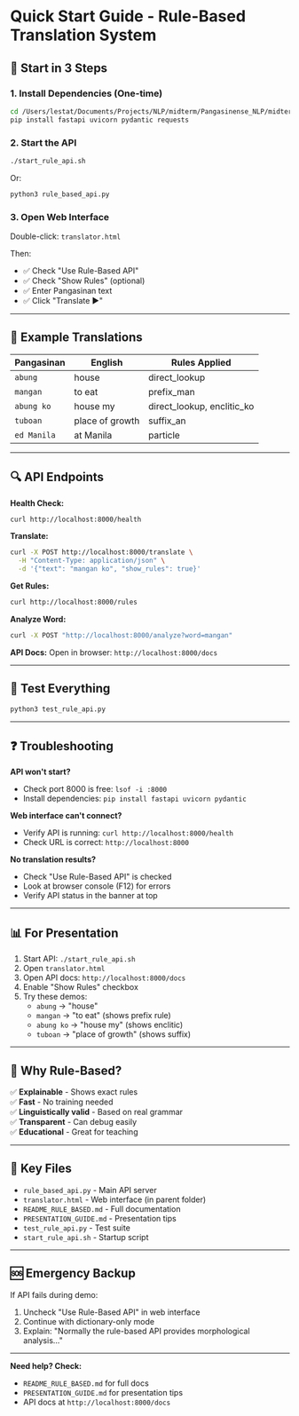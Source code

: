 # Quick Start Guide - Rule-Based Translation System

## 🚀 Start in 3 Steps

### 1. Install Dependencies (One-time)
```bash
cd /Users/lestat/Documents/Projects/NLP/midterm/Pangasinense_NLP/midterms
pip install fastapi uvicorn pydantic requests
```

### 2. Start the API
```bash
./start_rule_api.sh
```
Or:
```bash
python3 rule_based_api.py
```

### 3. Open Web Interface
Double-click: `translator.html`

Then:
- ✅ Check "Use Rule-Based API"
- ✅ Check "Show Rules" (optional)
- ✅ Enter Pangasinan text
- ✅ Click "Translate ▶"

---

## 📖 Example Translations

| Pangasinan | English | Rules Applied |
|------------|---------|---------------|
| `abung` | house | direct_lookup |
| `mangan` | to eat | prefix_man |
| `abung ko` | house my | direct_lookup, enclitic_ko |
| `tuboan` | place of growth | suffix_an |
| `ed Manila` | at Manila | particle |

---

## 🔍 API Endpoints

**Health Check:**
```bash
curl http://localhost:8000/health
```

**Translate:**
```bash
curl -X POST http://localhost:8000/translate \
  -H "Content-Type: application/json" \
  -d '{"text": "mangan ko", "show_rules": true}'
```

**Get Rules:**
```bash
curl http://localhost:8000/rules
```

**Analyze Word:**
```bash
curl -X POST "http://localhost:8000/analyze?word=mangan"
```

**API Docs:**
Open in browser: `http://localhost:8000/docs`

---

## 🧪 Test Everything

```bash
python3 test_rule_api.py
```

---

## ❓ Troubleshooting

**API won't start?**
- Check port 8000 is free: `lsof -i :8000`
- Install dependencies: `pip install fastapi uvicorn pydantic`

**Web interface can't connect?**
- Verify API is running: `curl http://localhost:8000/health`
- Check URL is correct: `http://localhost:8000`

**No translation results?**
- Check "Use Rule-Based API" is checked
- Look at browser console (F12) for errors
- Verify API status in the banner at top

---

## 📊 For Presentation

1. Start API: `./start_rule_api.sh`
2. Open `translator.html`
3. Open API docs: `http://localhost:8000/docs`
4. Enable "Show Rules" checkbox
5. Try these demos:
   - `abung` → "house"
   - `mangan` → "to eat" (shows prefix rule)
   - `abung ko` → "house my" (shows enclitic)
   - `tuboan` → "place of growth" (shows suffix)

---

## 🎯 Why Rule-Based?

✅ **Explainable** - Shows exact rules  
✅ **Fast** - No training needed  
✅ **Linguistically valid** - Based on real grammar  
✅ **Transparent** - Can debug easily  
✅ **Educational** - Great for teaching  

---

## 📁 Key Files

- `rule_based_api.py` - Main API server
- `translator.html` - Web interface (in parent folder)
- `README_RULE_BASED.md` - Full documentation
- `PRESENTATION_GUIDE.md` - Presentation tips
- `test_rule_api.py` - Test suite
- `start_rule_api.sh` - Startup script

---

## 🆘 Emergency Backup

If API fails during demo:
1. Uncheck "Use Rule-Based API" in web interface
2. Continue with dictionary-only mode
3. Explain: "Normally the rule-based API provides morphological analysis..."

---

**Need help? Check:**
- `README_RULE_BASED.md` for full docs
- `PRESENTATION_GUIDE.md` for presentation tips
- API docs at `http://localhost:8000/docs`
